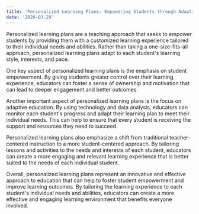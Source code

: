 ```yaml
---
title: 'Personalized Learning Plans: Empowering Students through Adaptive Education'
date: '2020-03-29'
---
```

Personalized learning plans are a teaching approach that seeks to empower students by providing them with a customized learning experience tailored to their individual needs and abilities. Rather than taking a one-size-fits-all approach, personalized learning plans adapt to each student's learning style, interests, and pace.

One key aspect of personalized learning plans is the emphasis on student empowerment. By giving students greater control over their learning experience, educators can foster a sense of ownership and motivation that can lead to deeper engagement and better outcomes.

Another important aspect of personalized learning plans is the focus on adaptive education. By using technology and data analysis, educators can monitor each student's progress and adapt their learning plan to meet their individual needs. This can help to ensure that every student is receiving the support and resources they need to succeed.

Personalized learning plans also emphasize a shift from traditional teacher-centered instruction to a more student-centered approach. By tailoring lessons and activities to the needs and interests of each student, educators can create a more engaging and relevant learning experience that is better suited to the needs of each individual student.

Overall, personalized learning plans represent an innovative and effective approach to education that can help to foster student empowerment and improve learning outcomes. By tailoring the learning experience to each student's individual needs and abilities, educators can create a more effective and engaging learning environment that benefits everyone involved.